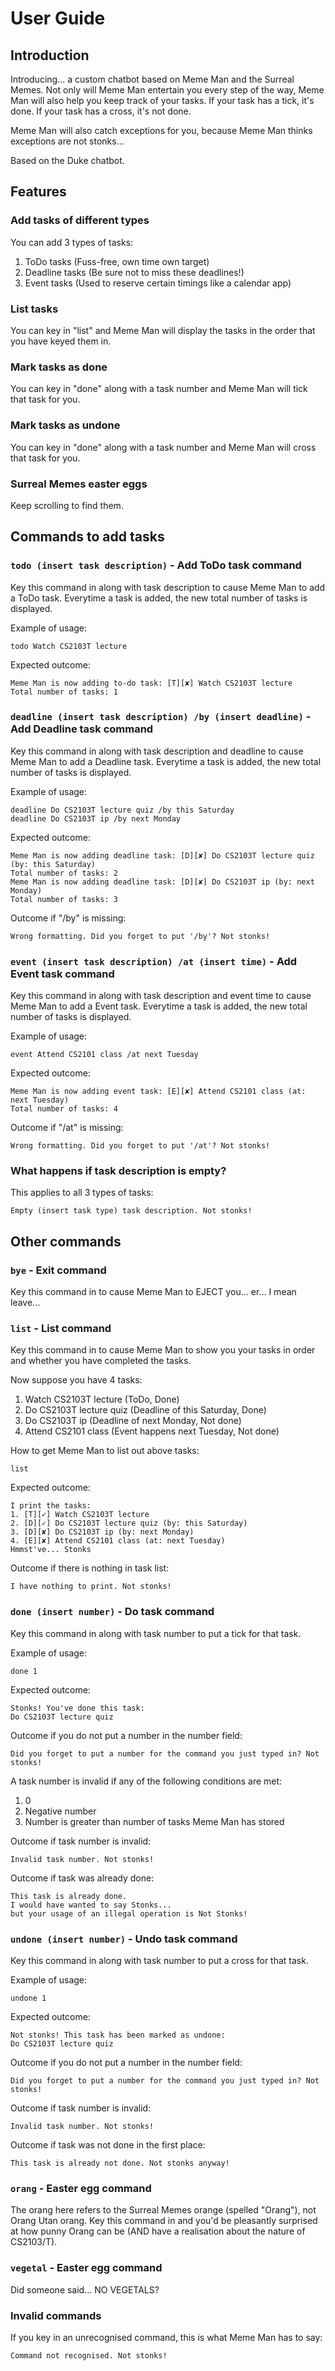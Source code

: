 # User Guide

## Introduction
Introducing... a custom chatbot based on Meme Man and the Surreal Memes.
Not only will Meme Man entertain you every step of the way, Meme Man will also help you keep track of your tasks.
If your task has a tick, it's done. If your task has a cross, it's not done.

Meme Man will also catch exceptions for you, because Meme Man thinks exceptions are not stonks...

Based on the Duke chatbot.

## Features

### Add tasks of different types
You can add 3 types of tasks:
1. ToDo tasks (Fuss-free, own time own target)
2. Deadline tasks (Be sure not to miss these deadlines!)
3. Event tasks (Used to reserve certain timings like a calendar app)

### List tasks
You can key in "list" and Meme Man will display the tasks in the order that you have keyed them in.

### Mark tasks as done
You can key in "done" along with a task number and Meme Man will tick that task for you.

### Mark tasks as undone
You can key in "done" along with a task number and Meme Man will cross that task for you.

### Surreal Memes easter eggs
Keep scrolling to find them.

## Commands to add tasks

### `todo (insert task description)` - Add ToDo task command

Key this command in along with task description to cause Meme Man to add a ToDo task.
Everytime a task is added, the new total number of tasks is displayed.

Example of usage:

`todo Watch CS2103T lecture`

Expected outcome:

```
Meme Man is now adding to-do task: [T][✘] Watch CS2103T lecture
Total number of tasks: 1
```

### `deadline (insert task description) /by (insert deadline)` - Add Deadline task command

Key this command in along with task description and deadline to cause Meme Man to add a Deadline task.
Everytime a task is added, the new total number of tasks is displayed.

Example of usage:

```
deadline Do CS2103T lecture quiz /by this Saturday
deadline Do CS2103T ip /by next Monday
```

Expected outcome:

```
Meme Man is now adding deadline task: [D][✘] Do CS2103T lecture quiz (by: this Saturday)
Total number of tasks: 2
Meme Man is now adding deadline task: [D][✘] Do CS2103T ip (by: next Monday)
Total number of tasks: 3
```

Outcome if "/by" is missing:

`Wrong formatting. Did you forget to put '/by'? Not stonks!`

### `event (insert task description) /at (insert time)` - Add Event task command

Key this command in along with task description and event time to cause Meme Man to add a Event task.
Everytime a task is added, the new total number of tasks is displayed.

Example of usage:

`event Attend CS2101 class /at next Tuesday`

Expected outcome:

```
Meme Man is now adding event task: [E][✘] Attend CS2101 class (at: next Tuesday)
Total number of tasks: 4
```
Outcome if "/at" is missing:

`Wrong formatting. Did you forget to put '/at'? Not stonks!`

### What happens if task description is empty?
This applies to all 3 types of tasks:

`Empty (insert task type) task description. Not stonks!`

## Other commands

### `bye` - Exit command

Key this command in to cause Meme Man to EJECT you... er... I mean leave...

### `list` - List command

Key this command in to cause Meme Man to show you your tasks in order and whether you have completed the tasks.

Now suppose you have 4 tasks:
1. Watch CS2103T lecture (ToDo, Done)
2. Do CS2103T lecture quiz (Deadline of this Saturday, Done)
3. Do CS2103T ip (Deadline of next Monday, Not done)
4. Attend CS2101 class (Event happens next Tuesday, Not done)

How to get Meme Man to list out above tasks:

`list` 

Expected outcome:
```
I print the tasks:
1. [T][✓] Watch CS2103T lecture
2. [D][✓] Do CS2103T lecture quiz (by: this Saturday)
3. [D][✘] Do CS2103T ip (by: next Monday)
4. [E][✘] Attend CS2101 class (at: next Tuesday)
Hmmst've... Stonks
```
Outcome if there is nothing in task list:

`I have nothing to print. Not stonks!`

### `done (insert number)` - Do task command

Key this command in along with task number to put a tick for that task.

Example of usage:

`done 1`

Expected outcome:
```
Stonks! You've done this task:
Do CS2103T lecture quiz
```

Outcome if you do not put a number in the number field:

`Did you forget to put a number for the command you just typed in? Not stonks!`

A task number is invalid if any of the following conditions are met:
1. 0
2. Negative number
3. Number is greater than number of tasks Meme Man has stored

Outcome if task number is invalid:

`Invalid task number. Not stonks!`

Outcome if task was already done:
```
This task is already done.
I would have wanted to say Stonks...
but your usage of an illegal operation is Not Stonks!
```

### `undone (insert number)` - Undo task command

Key this command in along with task number to put a cross for that task.

Example of usage:

`undone 1`

Expected outcome:
```
Not stonks! This task has been marked as undone: 
Do CS2103T lecture quiz
```
Outcome if you do not put a number in the number field:

`Did you forget to put a number for the command you just typed in? Not stonks!`

Outcome if task number is invalid:

`Invalid task number. Not stonks!`

Outcome if task was not done in the first place:

`This task is already not done. Not stonks anyway!`

### `orang` - Easter egg command
The orang here refers to the Surreal Memes orange (spelled "Orang"), not Orang Utan orang.
Key this command in and you'd be pleasantly surprised at how punny Orang can be (AND have a realisation about the nature of CS2103/T).

### `vegetal` - Easter egg command
Did someone said... NO VEGETALS?

### Invalid commands
If you key in an unrecognised command, this is what Meme Man has to say:

`Command not recognised. Not stonks!`
